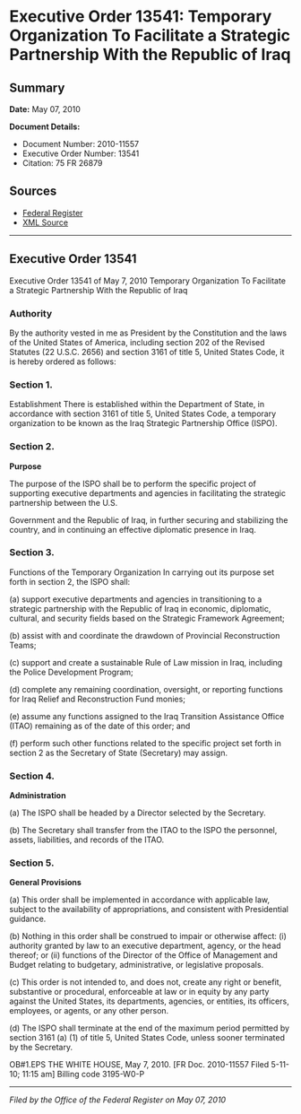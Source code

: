 # Executive Order 13541: Temporary Organization To Facilitate a Strategic Partnership With the Republic of Iraq

## Summary

**Date:** May 07, 2010

**Document Details:**
- Document Number: 2010-11557
- Executive Order Number: 13541
- Citation: 75 FR 26879

## Sources
- [Federal Register](https://www.federalregister.gov/documents/2010/05/12/2010-11557/temporary-organization-to-facilitate-a-strategic-partnership-with-the-republic-of-iraq)
- [XML Source](https://www.federalregister.gov/documents/full_text/xml/2010/05/12/2010-11557.xml)

---

## Executive Order 13541

Executive Order 13541 of May 7, 2010
Temporary Organization To Facilitate a Strategic Partnership With the Republic of Iraq
### Authority

By the authority vested in me as President by the Constitution and the laws of the United States of America, including section 202 of the Revised Statutes (22 U.S.C. 2656) and section 3161 of title 5, United States Code, it is hereby ordered as follows:
### Section 1.

Establishment 
There is established within the Department of State, in accordance with section 3161 of title 5, United States Code, a temporary organization to be known as the Iraq Strategic Partnership Office (ISPO).
### Section 2.

**Purpose**

The purpose of the ISPO shall be to perform the specific project of supporting executive departments and agencies in facilitating the strategic partnership between the U.S.

Government and the Republic of Iraq, in further securing and stabilizing the country, and in continuing an effective diplomatic presence in Iraq.
### Section 3.

Functions of the Temporary Organization 
In carrying out its purpose set forth in section 2, the ISPO shall:

(a) support executive departments and agencies in transitioning to a strategic partnership with the Republic of Iraq in economic, diplomatic, cultural, and security fields based on the Strategic Framework Agreement;

(b) assist with and coordinate the drawdown of Provincial Reconstruction Teams;

(c) support and create a sustainable Rule of Law mission in Iraq, including the Police Development Program;

(d) complete any remaining coordination, oversight, or reporting functions for Iraq Relief and Reconstruction Fund monies;

(e) assume any functions assigned to the Iraq Transition Assistance Office (ITAO) remaining as of the date of this order; and

(f) perform such other functions related to the specific project set forth in section 2 as the Secretary of State (Secretary) may assign.
### Section 4.

**Administration**

(a) The ISPO shall be headed by a Director selected by the Secretary.

(b) The Secretary shall transfer from the ITAO to the ISPO the personnel, assets, liabilities, and records of the ITAO.
### Section 5.

**General Provisions**

(a) This order shall be implemented in accordance with applicable law, subject to the availability of appropriations, and consistent with Presidential guidance.

(b) Nothing in this order shall be construed to impair or otherwise affect:
    (i) authority granted by law to an executive department, agency, or the head thereof; or 
    (ii) functions of the Director of the Office of Management and Budget relating to budgetary, administrative, or legislative proposals.

(c) This order is not intended to, and does not, create any right or benefit, substantive or procedural, enforceable at law or in equity by any party against the United States, its departments, agencies, or entities, its officers, employees, or agents, or any other person.

(d) The ISPO shall terminate at the end of the maximum period permitted by section 3161 (a) (1) of title 5, United States Code, unless sooner terminated by the Secretary.

OB#1.EPS
THE WHITE HOUSE,
May 7, 2010.
[FR Doc. 2010-11557
Filed 5-11-10; 11:15 am]
Billing code 3195-W0-P

---

*Filed by the Office of the Federal Register on May 07, 2010*
